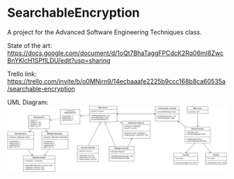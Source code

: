 # SearchableEncryption
A project for the Advanced Software Engineering Techniques class.

State of the art: https://docs.google.com/document/d/1oQt7BhaTaggFPCdcK2Rq06mI8ZwcBnYKlcH1SPflLDU/edit?usp=sharing

Trello link: https://trello.com/invite/b/o0MNjrn9/14ecbaaafe2225b9ccc168b8ca60535a/searchable-encryption

UML Diagram:
![alt text](https://github.com/Aavvii/SearchableEncryption/blob/main/SearchableEncryptionUML.drawio.png?raw=true)
